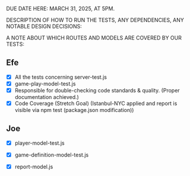 
DUE DATE HERE: MARCH 31, 2025, AT 5PM.


DESCRIPTION OF HOW TO RUN THE TESTS, ANY DEPENDENCIES, ANY NOTABLE DESIGN DECISIONS:


A NOTE ABOUT WHICH ROUTES AND MODELS ARE COVERED BY OUR TESTS:


## Efe

- [X] All the tests concerning server-test.js
- [X] game-play-model-test.js
- [x] Responsible for double-checking code standards & quality. (Proper documentation achieved.)
- [X] Code Coverage (Stretch Goal) (Istanbul-NYC applied and report is visible via npm test (package.json modification))

## Joe

- [x] player-model-test.js
- [x] game-definition-model-test.js
- [x] report-model.js

